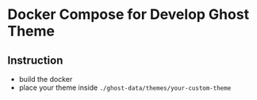 # Docker Compose for Develop Ghost Theme

## Instruction
- build the docker
- place your theme inside `./ghost-data/themes/your-custom-theme`
